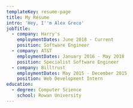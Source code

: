 ```yaml
---
templateKey: resume-page
title: My Resume
intro: 'Hey, I''m Alex Greco'
jobTitle:
  - company: Harry's
    employmentDates: June 2018 - Current
    position: Software Engineer
  - company: AT&T
    employmentDates: January 2016 - May 2018
    position: Specialist Software Engineer
  - company: Billtrust
    employmentDates: May 2015 - December 2015
    position: Web Development Intern
education:
  - degree: Computer Science
    school: Rowan University
---
```


